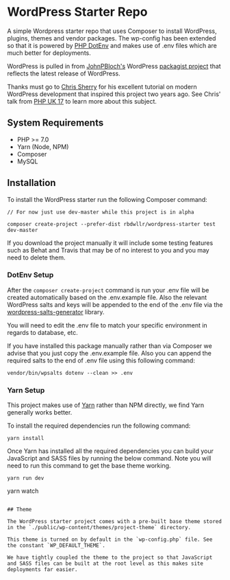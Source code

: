 # WordPress Starter Repo

A simple Wordpress starter repo that uses Composer to install WordPress, plugins, themes and vendor packages. The wp-config has been extended so that it is powered by [PHP DotEnv](https://packagist.org/packages/vlucas/phpdotenv) and makes use of .env files which are much better for deployments.

WordPress is pulled in from [JohnPBloch's](https://twitter.com/johnpbloch) WordPress [packagist project](https://packagist.org/packages/johnpbloch/wordpress) that reflects the latest release of WordPress.

Thanks must go to [Chris Sherry](https://twitter.com/tweetingsherry) for his excellent tutorial on modern WordPress development that inspired this project two years ago. See Chris' talk from [PHP UK 17](https://www.youtube.com/watch?v=v57UWTXla3M) to learn more about this subject.

## System Requirements

- PHP >= 7.0
- Yarn (Node, NPM)
- Composer
- MySQL

## Installation

To install the WordPress starter run the following Composer command:

```
// For now just use dev-master while this project is in alpha

composer create-project --prefer-dist rbdwllr/wordpress-starter test dev-master
```

If you download the project manually it will include some testing features such as Behat and Travis that may be of no interest to you and you may need to delete them.

### DotEnv Setup

After the `composer create-project` command is run your .env file will be created automatically based on the .env.example file. Also the relevant WordPress salts and keys will be appended to the end of the .env file via the [wordpress-salts-generator](https://packagist.org/packages/rbdwllr/wordpress-salts-generator) library.

You will need to edit the .env file to match your specific environment in regards to database, etc.

If you have installed this package manually rather than via Composer we advise that you just copy the .env.example file. Also you can append the required salts to the end of .env file using this following command:

```
vendor/bin/wpsalts dotenv --clean >> .env
```

### Yarn Setup

This project makes use of [Yarn](https://yarnpkg.com/en/) rather than NPM directly, we find Yarn generally works better.

To install the required dependencies run the following command:

```
yarn install
```

Once Yarn has installed all the required dependencies you can build your JavaScript and SASS files by running the below command. Note you will need to run this command to get the base theme working.

```
yarn run dev
```

yarn watch

```

## Theme

The WordPress starter project comes with a pre-built base theme stored in the `./public/wp-content/themes/project-theme` directory.

This theme is turned on by default in the `wp-config.php` file. See the constant `WP_DEFAULT_THEME`.

We have tightly coupled the theme to the project so that JavaScript and SASS files can be built at the root level as this makes site deployments far easier.
```
